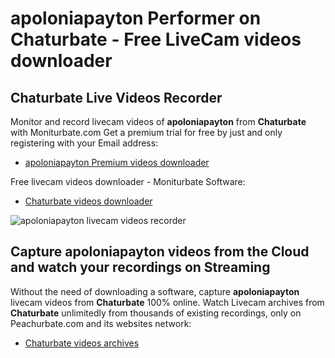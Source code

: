 # apoloniapayton Performer on Chaturbate - Free LiveCam videos downloader

## Chaturbate Live Videos Recorder

Monitor and record livecam videos of **apoloniapayton** from **Chaturbate** with Moniturbate.com
Get a premium trial for free by just and only registering with your Email address:
* [apoloniapayton Premium videos downloader](https://moniturbate.com/request-demo-licence-key.html)

Free livecam videos downloader - Moniturbate Software:
* [Chaturbate videos downloader](https://moniturbate.com/moniturbate-download-software.html)

![apoloniapayton livecam videos recorder](https://peachurnet.com/templates/moniturbate-software.png)


## Capture apoloniapayton videos from the Cloud and watch your recordings on Streaming

Without the need of downloading a software, capture **apoloniapayton** livecam videos from **Chaturbate** 100% online.
Watch Livecam archives from **Chaturbate** unlimitedly from thousands of existing recordings, only on Peachurbate.com and its websites network:
* [Chaturbate videos archives](https://peachurnet.com/)